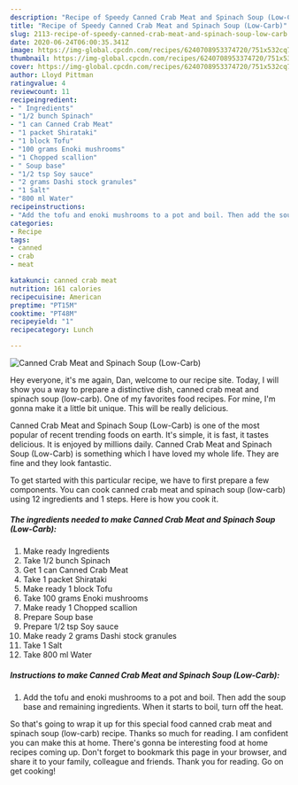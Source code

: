 ```yaml
---
description: "Recipe of Speedy Canned Crab Meat and Spinach Soup (Low-Carb)"
title: "Recipe of Speedy Canned Crab Meat and Spinach Soup (Low-Carb)"
slug: 2113-recipe-of-speedy-canned-crab-meat-and-spinach-soup-low-carb
date: 2020-06-24T06:00:35.341Z
image: https://img-global.cpcdn.com/recipes/6240708953374720/751x532cq70/canned-crab-meat-and-spinach-soup-low-carb-recipe-main-photo.jpg
thumbnail: https://img-global.cpcdn.com/recipes/6240708953374720/751x532cq70/canned-crab-meat-and-spinach-soup-low-carb-recipe-main-photo.jpg
cover: https://img-global.cpcdn.com/recipes/6240708953374720/751x532cq70/canned-crab-meat-and-spinach-soup-low-carb-recipe-main-photo.jpg
author: Lloyd Pittman
ratingvalue: 4
reviewcount: 11
recipeingredient:
- " Ingredients"
- "1/2 bunch Spinach"
- "1 can Canned Crab Meat"
- "1 packet Shirataki"
- "1 block Tofu"
- "100 grams Enoki mushrooms"
- "1 Chopped scallion"
- " Soup base"
- "1/2 tsp Soy sauce"
- "2 grams Dashi stock granules"
- "1 Salt"
- "800 ml Water"
recipeinstructions:
- "Add the tofu and enoki mushrooms to a pot and boil. Then add the soup base and remaining ingredients. When it starts to boil, turn off the heat."
categories:
- Recipe
tags:
- canned
- crab
- meat

katakunci: canned crab meat 
nutrition: 161 calories
recipecuisine: American
preptime: "PT15M"
cooktime: "PT48M"
recipeyield: "1"
recipecategory: Lunch

---
```



![Canned Crab Meat and Spinach Soup (Low-Carb)](https://img-global.cpcdn.com/recipes/6240708953374720/751x532cq70/canned-crab-meat-and-spinach-soup-low-carb-recipe-main-photo.jpg)

Hey everyone, it's me again, Dan, welcome to our recipe site. Today, I will show you a way to prepare a distinctive dish, canned crab meat and spinach soup (low-carb). One of my favorites food recipes. For mine, I'm gonna make it a little bit unique. This will be really delicious.



Canned Crab Meat and Spinach Soup (Low-Carb) is one of the most popular of recent trending foods on earth. It's simple, it is fast, it tastes delicious. It is enjoyed by millions daily. Canned Crab Meat and Spinach Soup (Low-Carb) is something which I have loved my whole life. They are fine and they look fantastic.


To get started with this particular recipe, we have to first prepare a few components. You can cook canned crab meat and spinach soup (low-carb) using 12 ingredients and 1 steps. Here is how you cook it.

<!--inarticleads1-->

##### The ingredients needed to make Canned Crab Meat and Spinach Soup (Low-Carb):

1. Make ready  Ingredients
1. Take 1/2 bunch Spinach
1. Get 1 can Canned Crab Meat
1. Take 1 packet Shirataki
1. Make ready 1 block Tofu
1. Take 100 grams Enoki mushrooms
1. Make ready 1 Chopped scallion
1. Prepare  Soup base
1. Prepare 1/2 tsp Soy sauce
1. Make ready 2 grams Dashi stock granules
1. Take 1 Salt
1. Take 800 ml Water




<!--inarticleads2-->

##### Instructions to make Canned Crab Meat and Spinach Soup (Low-Carb):

1. Add the tofu and enoki mushrooms to a pot and boil. Then add the soup base and remaining ingredients. When it starts to boil, turn off the heat.




So that's going to wrap it up for this special food canned crab meat and spinach soup (low-carb) recipe. Thanks so much for reading. I am confident you can make this at home. There's gonna be interesting food at home recipes coming up. Don't forget to bookmark this page in your browser, and share it to your family, colleague and friends. Thank you for reading. Go on get cooking!
